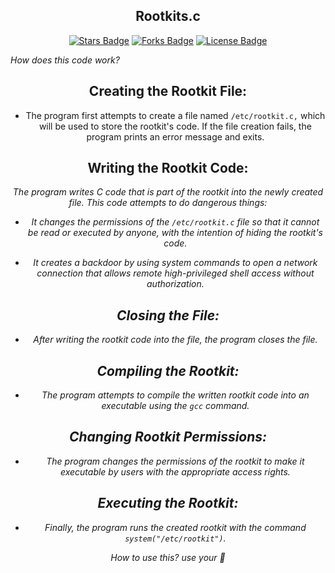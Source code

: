 <h2 align="center">Rootkits.c</h2>

<p align="center"><a href="https://github.com/Sasser1337/Rootkits/stargazers"><img src="https://img.shields.io/github/stars/Sasser1337/Rootkits" alt="Stars Badge"/></a> <a align="center">
<a href="https://github.com/Sasser1337/awesome-github-profile-readme/network/members"><img src="https://img.shields.io/github/forks/Sasser1337/Rootkits" alt="Forks Badge"/></a> <a align="center">
<a href="https://github.com/Sasser1337/Rootkits/blob/master/LICENSE"><img src="https://img.shields.io/github/license/Sasser1337/Rootkits?color=2b9348" alt="License Badge"/></a> <a align="center">

<i> How does this code work? </i>

<h2> Creating the Rootkit File: </h2>

- The program first attempts to create a file named `/etc/rootkit.c,` which will be used to store the rootkit's code. If the file creation fails, the program prints an error message and exits.

<h2> Writing the Rootkit Code: </h2>

<i> The program writes C code that is part of the rootkit into the newly created file. This code attempts to do dangerous things: <i>

- It changes the permissions of the `/etc/rootkit.c` file so that it cannot be read or executed by anyone, with the intention of hiding the rootkit's code.

- It creates a backdoor by using system commands to open a network connection that allows remote high-privileged shell access without authorization.

<h2> Closing the File: </h2>

- After writing the rootkit code into the file, the program closes the file.

<h2> Compiling the Rootkit:  </h2>

- The program attempts to compile the written rootkit code into an executable using the `gcc` command.

<h2> Changing Rootkit Permissions: </h2>

- The program changes the permissions of the rootkit to make it executable by users with the appropriate access rights.

<h2> Executing the Rootkit: </h2>

- Finally, the program runs the created rootkit with the command `system("/etc/rootkit")`.

<i> How to use this? use your :brain: <i>



